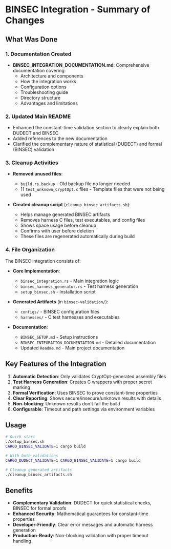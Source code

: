 # BINSEC Integration - Summary of Changes

## What Was Done

### 1. Documentation Created

- **BINSEC_INTEGRATION_DOCUMENTATION.md**: Comprehensive documentation covering:
  - Architecture and components
  - How the integration works
  - Configuration options
  - Troubleshooting guide
  - Directory structure
  - Advantages and limitations

### 2. Updated Main README

- Enhanced the constant-time validation section to clearly explain both DUDECT and BINSEC
- Added references to the new documentation
- Clarified the complementary nature of statistical (DUDECT) and formal (BINSEC) validation

### 3. Cleanup Activities

- **Removed unused files**:
  - `build.rs.backup` - Old backup file no longer needed
  - 11 `test_unknown_CryptOpt.c` files - Template files that were not being used

- **Created cleanup script** (`cleanup_binsec_artifacts.sh`):
  - Helps manage generated BINSEC artifacts
  - Removes harness C files, test executables, and config files
  - Shows space usage before cleanup
  - Confirms with user before deletion
  - These files are regenerated automatically during build

### 4. File Organization

The BINSEC integration consists of:

- **Core Implementation**:
  - `binsec_integration.rs` - Main integration logic
  - `binsec_harness_generator.rs` - Test harness generation
  - `setup_binsec.sh` - Installation script

- **Generated Artifacts** (in `binsec-validation/`):
  - `configs/` - BINSEC configuration files
  - `harnesses/` - C test harnesses and executables

- **Documentation**:
  - `BINSEC_SETUP.md` - Setup instructions
  - `BINSEC_INTEGRATION_DOCUMENTATION.md` - Detailed documentation
  - Updated `Readme.md` - Main project documentation

## Key Features of the Integration

1. **Automatic Detection**: Only validates CryptOpt-generated assembly files
2. **Test Harness Generation**: Creates C wrappers with proper secret marking
3. **Formal Verification**: Uses BINSEC to prove constant-time properties
4. **Clear Reporting**: Shows secure/insecure/unknown results with details
5. **Non-blocking**: Unknown results don't fail the build
6. **Configurable**: Timeout and path settings via environment variables

## Usage

```bash
# Quick start
./setup_binsec.sh
CARGO_BINSEC_VALIDATE=1 cargo build

# With both validations
CARGO_DUDECT_VALIDATE=1 CARGO_BINSEC_VALIDATE=1 cargo build

# Cleanup generated artifacts
./cleanup_binsec_artifacts.sh
```

## Benefits

- **Complementary Validation**: DUDECT for quick statistical checks, BINSEC for formal proofs
- **Enhanced Security**: Mathematical guarantees for constant-time properties
- **Developer-Friendly**: Clear error messages and automatic harness generation
- **Production-Ready**: Non-blocking validation with proper timeout handling